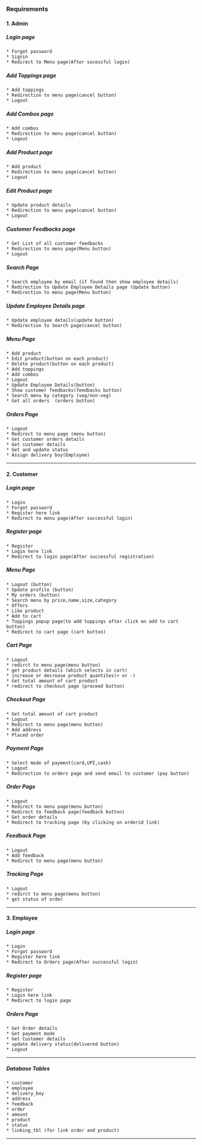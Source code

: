 ### Requirements

#### 1. Admin
##### Login page  
    * Forgot password
    * Signin
    * Redirect to Menu page(After sucessful login)

##### Add Toppings page  
    * Add toppings
    * Redirection to menu page(cancel button)
    * Logout

##### Add Combos page  
    * Add combos
    * Redirection to menu page(cancel button)
    * Logout

##### Add Product page  
    * Add product
    * Redirection to menu page(cancel button)
    * Logout

##### Edit Product page  
    * Update product details
    * Redirection to menu page(cancel button)
    * Logout

##### Customer Feedbacks page  
    * Get List of all customer feedbacks
    * Redirection to menu page(Menu button)
    * Logout

##### Search Page
    * Search employee by email (if found then show employee details)
    * Redirection to Update Employee Details page (Update button)
    * Redirection to menu page(Menu button)

##### Update Employee Details page  
    * Update employee details(update button)
    * Redirection to Search page(cancel button)
   

##### Menu Page 
    * Add product
    * Edit product(button on each product)
    * Delete product(button on each product)
    * Add toppings
    * Add combos
    * Logout
    * Update Employee Details(button)
    * Show customer feedbacks(feedbacks button) 
    * Search menu by category (veg/non-veg)
    * Get all orders  (orders button)
    
    
##### Orders Page
    * Logout
    * Redirect to menu page (menu button)
    * Get customer orders details
    * Get customer details 
    * Get and update status
    * Assign delivery boy(Employee)


-----------------------------------------------------    

#### 2. Customer

##### Login page  
    
    * Login
    * Forgot password
    * Register here link
    * Redirect to menu page(After successful login)

##### Register page 
    * Register
    * Login here link
    * Redirect to login page(After successful registration)

##### Menu Page
    * Logout (button)
    * Update profile (button)
    * My orders (button)
    * Search menu by price,name,size,category
    * Offers
    * Like product
    * Add to cart
    * Toppings popup page(to add toppings after click on add to cart button)
    * Redirect to cart page (cart button)

##### Cart Page
    * Logout
    * redirct to menu page(menu button)
    * get product details (which selects in cart)
    * increase or decrease product quantites(+ or -)
    * Get total amount of cart product
    * redirect to checkout page (proceed button)
     
##### Checkout Page
    * Get total amount of cart product
    * Logout
    * Redirect to menu page(menu button)
    * Add address
    * Placed order

##### Payment Page
    * Select mode of payment(card,UPI,cash)
    * Logout
    * Redirection to orders page and send email to customer (pay button)

##### Order Page
    * Logout
    * Redirect to menu page(menu button)
    * Redirect to feedback page(feedback button)
    * Get order details
    * Redirect to tracking page (by clicking on orderid link)

##### Feedback Page
    * Logout
    * Add feedback
    * Redirect to menu page(menu button)

##### Tracking Page    
    * Logout
    * redirct to menu page(menu button)
    * get status of order
-----------------------------------------------------  

#### 3. Employee

##### Login page 
    * Login
    * Forgot password
    * Register here link
    * Redirect to Orders page(After successful login)

##### Register page 
    * Register
    * Login here link
    * Redirect to login page

##### Orders Page
    * Get Order details
    * Get payment mode
    * Get Customer details
    * update delivery status(delivered button)
    * Logout
------------------------------
##### Database Tables
    * customer
    * employee
    * delivery_boy
    * address
    * feedback
    * order
    * amount
    * product
    * status
    * linking_tbl (for link order and product)

------------------------------
